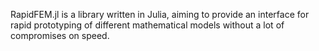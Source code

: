RapidFEM.jl is a library written in Julia, aiming to provide an interface for rapid prototyping of different mathematical models without a lot of compromises on speed.
